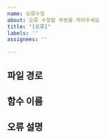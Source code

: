 ```yaml
---
name: 오류수정
about: 오류 수정할 부분을 적어주세요
title: "[오류]"
labels: ''
assignees: ''

---
```


## 파일 경로

## 함수 이름

## 오류 설명
